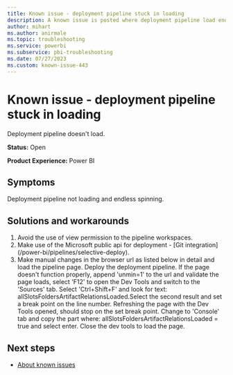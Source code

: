 ```yaml
---
title: Known issue - deployment pipeline stuck in loading
description: A known issue is posted where deployment pipeline load endless once user is assigned 'viewer' permission on workspace.
author: mihart
ms.author: anirmale
ms.topic: troubleshooting  
ms.service: powerbi
ms.subservice: pbi-troubleshooting 
ms.date: 07/27/2023
ms.custom: known-issue-443
---
```


# Known issue - deployment pipeline stuck in loading
Deployment pipeline doesn't load.

**Status:** Open

**Product Experience:** Power BI

## Symptoms
Deployment pipeline not loading and endless spinning.

## Solutions and workarounds

1. Avoid the use of view permission to the pipeline workspaces.
2. Make use of the Microsoft public api for deployment - [Git integration] (/power-bi/pipelines/selective-deploy).
3. Make manual changes in the browser url as listed below in detail and load the pipeline page. Deploy the deployment pipeline. If the page doesn't function properly, append 'unmin=1' to the url and validate the page loads, select 'F12' to open the Dev Tools and switch to the 'Sources' tab. Select 'Ctrl+Shift+F' and look for text: allSlotsFoldersArtifactRelationsLoaded.Select the second result and set a break point on the line number. Refreshing the page with the Dev Tools opened, should stop on the set break point. Change to 'Console' tab and copy the part where: allSlotsFoldersArtifactRelationsLoaded = true and select enter. Close the dev tools to load the page.

## Next steps

- [About known issues](https://support.fabric.microsoft.com/known-issues)
